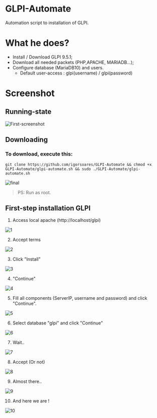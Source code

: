 # GLPI-Automate
Automation script to installation of GLPI.

# What he does?

* Install / Download GLPI 9.5.1;
* Download all needed packets (PHP,APACHE, MARIADB...);
* Configure database (MariaDB10) and users.
  * Default user-access : glpi(username) / glpi(password)
  
  
# Screenshot

## Running-state

![First-screenshot](https://user-images.githubusercontent.com/64047018/92344881-ff2ea480-f09d-11ea-80f2-918abe06cb48.png)

## Downloading

### To download, execute this:

`` git clone https://github.com/igorsoares/GLPI-Automate && chmod +x GLPI-Automate/glpi-automate.sh && sudo ./GLPI-Automate/glpi-automate.sh ``

![final](https://user-images.githubusercontent.com/64047018/92388310-763f5980-f0ed-11ea-9176-dd3a6b07fdc6.png)

> PS: Run as root.

## First-step installation GLPI

1. Access local apache (http://localhost/glpi)

![1](https://user-images.githubusercontent.com/64047018/92387421-dd5c0e80-f0eb-11ea-9ef0-503f521b38bb.png)

2. Accept terms

![2](https://user-images.githubusercontent.com/64047018/92387442-e8af3a00-f0eb-11ea-85f8-4a57addd0a85.png)

3. Click "Install"

![3](https://user-images.githubusercontent.com/64047018/92387458-f238a200-f0eb-11ea-9071-323d7bb55e5b.png)

4. "Continue"

![4](https://user-images.githubusercontent.com/64047018/92387478-fcf33700-f0eb-11ea-8950-b271ade26c0a.png)

5. Fill all components (ServerIP, username and password) and click "Continue".

![5](https://user-images.githubusercontent.com/64047018/92387492-02508180-f0ec-11ea-82ae-34251e259e14.png)

6. Select database "glpi" and click "Continue"

![6](https://user-images.githubusercontent.com/64047018/92387763-83a81400-f0ec-11ea-9b1f-c26b5fa0c632.png)

7. Wait..

![7](https://user-images.githubusercontent.com/64047018/92387813-96bae400-f0ec-11ea-94a6-0c29fa55d104.png)

8. Accept (Or not)

![8](https://user-images.githubusercontent.com/64047018/92387840-a33f3c80-f0ec-11ea-8388-51d16277cabe.png)

9. Almost there.. 

![9](https://user-images.githubusercontent.com/64047018/92387862-a9cdb400-f0ec-11ea-895f-0a4bb4006fd6.png)

10. And here we are !

![10](https://user-images.githubusercontent.com/64047018/92387895-b94cfd00-f0ec-11ea-9ae8-97acf7bb055e.png)




